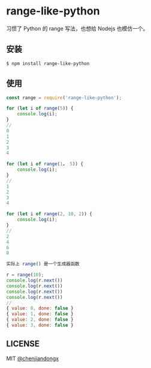 # range-like-python

习惯了 Python 的 range 写法，也想给 Nodejs 也模仿一个。

## 安装

```shell
$ npm install range-like-python
```


## 使用
``` javascript
const range = require('range-like-python');

for (let i of range(5)) {
    console.log(i);
}
//
0
1
2
3
4

for (let i of range(1， 5)) {
    console.log(i);
}
//
1
2
3
4

for (let i of range(2, 10, 2)) {
    console.log(i);
}
//
2
4
6
8

实际上 range() 是一个生成器函数

r = range(10);
console.log(r.next())
console.log(r.next())
console.log(r.next())
console.log(r.next())
//
{ value: 0, done: false }
{ value: 1, done: false }
{ value: 2, done: false }
{ value: 3, done: false }
```

## LICENSE

MIT [@chenjiandongx](https://github.com/chenjiandongx)
